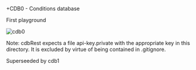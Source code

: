 +CDB0 - Conditions database

First playground

![cdb0](https://github.com/ursl/mu3eanca/assets/5073648/6a0d89b7-2fd1-481e-af79-5c6d3b936df4)


Note: cdbRest expects a file api-key.private with the appropriate key in this directory. It is excluded by virtue of being contained in .gitignore.

Superseeded by cdb1
